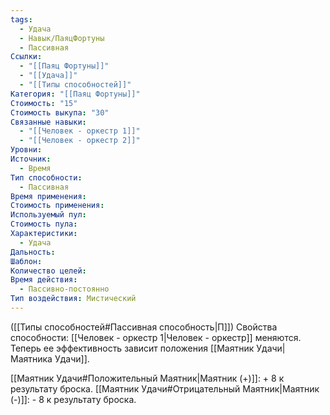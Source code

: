 ```yaml
---
tags:
  - Удача
  - Навык/ПаяцФортуны
  - Пассивная
Ссылки:
  - "[[Паяц Фортуны]]"
  - "[[Удача]]"
  - "[[Типы способностей]]"
Категория: "[[Паяц Фортуны]]"
Стоимость: "15"
Стоимость выкупа: "30"
Связанные навыки:
  - "[[Человек - оркестр 1]]"
  - "[[Человек - оркестр 2]]"
Уровни: 
Источник:
  - Время
Тип способности:
  - Пассивная
Время применения: 
Стоимость применения: 
Используемый пул: 
Стоимость пула: 
Характеристики:
  - Удача
Дальность: 
Шаблон: 
Количество целей: 
Время действия:
  - Пассивно-постоянно
Тип воздействия: Мистический
---
```

([[Типы способностей#Пассивная способность|П]]) Свойства способности: [[Человек - оркестр 1|Человек - оркестр]] меняются. Теперь ее эффективность зависит положения [[Маятник Удачи|Маятника Удачи]]. 

[[Маятник Удачи#Положительный Маятник|Маятник (+)]]: + 8 к результату броска.
[[Маятник Удачи#Отрицательный Маятник|Маятник (-)]]: - 8 к результату броска.
